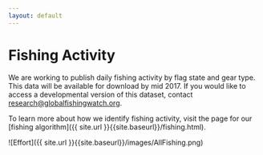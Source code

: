 ```yaml
---
layout: default
---
```


# Fishing Activity

We are working to publish daily fishing activity by flag state and gear type. This data will be available for download by mid 2017. If you would like to access a developmental version of this dataset, contact [research@globalfishingwatch.org](mailto:research@globalfishingwatch.org).

To learn more about how we identify fishing activity, visit the page for our [fishing algorithm]({{ site.url }}{{site.baseurl}}/fishing.html).

![Effort]({{ site.url }}{{site.baseurl}}/images/AllFishing.png)


